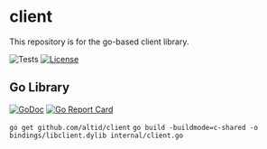 # client

This repository is for the go-based client library. 

![Tests](https://github.com/altid/server/workflows/Tests/badge.svg) 
[![License](http://img.shields.io/:license-mit-blue.svg)](http://doge.mit-license.org)

## Go Library

[![GoDoc](https://godoc.org/github.com/golang/gddo?status.svg)](https://godoc.org/github.com/altid/client) [![Go Report Card](https://goreportcard.com/badge/github.com/altid/server)](https://goreportcard.com/report/github.com/altid/client)

`go get github.com/altid/client`
`go build -buildmode=c-shared -o bindings/libclient.dylib internal/client.go`

